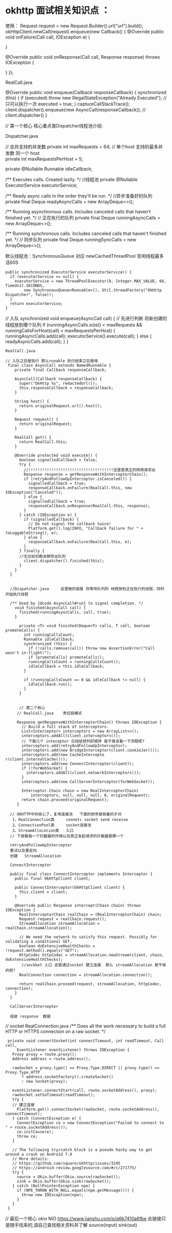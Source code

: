 # okhttp 面试相关知识点 ：

使用：
Request request = new Request.Builder().url("url").build();
okHttpClient.newCall(request).enqueue(new Callback() {
  @Override
  public void onFailure(Call call, IOException e) {

 }

@Override
public void onResponse(Call call, Response response) throws IOException {

}
});


RealCall.java

  @Override public void enqueue(Callback responseCallback) {
    synchronized (this) {
      if (executed) throw new IllegalStateException("Already Executed");  //只可以执行一次
      executed = true;
    }
    captureCallStackTrace();
    client.dispatcher().enqueue(new AsyncCall(responseCallback));       // client.dispatcher()
  }

// 第一个核心
核心重点类Dispatcher线程池介绍:

 Dispatcher.java 

 // 总共支持的并发数
 private int maxRequests = 64; 
 // 单个host 支持的最多并发数  同一个 host                          
  private int maxRequestsPerHost = 5;  
         
  private @Nullable Runnable idleCallback;

  /** Executes calls. Created lazily. */
  //线程池
  private @Nullable ExecutorService executorService;

  /** Ready async calls in the order they'll be run. */
  //异步准备好的队列
  private final Deque<AsyncCall> readyAsyncCalls = new ArrayDeque<>();

  /** Running asynchronous calls. Includes canceled calls that haven't finished yet. */
  // 正在执行的队列
  private final Deque<AsyncCall> runningAsyncCalls = new ArrayDeque<>();

  /** Running synchronous calls. Includes canceled calls that haven't finished yet. */
  // 同步队列
  private final Deque<RealCall> runningSyncCalls = new ArrayDeque<>();
  
  默认线程池：SynchronousQueue 对应 newCachedThreadPool 空闲线程最多活60S
  
    public synchronized ExecutorService executorService() {
      if (executorService == null) {
        executorService = new ThreadPoolExecutor(0, Integer.MAX_VALUE, 60, TimeUnit.SECONDS,
            new SynchronousQueue<Runnable>(), Util.threadFactory("OkHttp Dispatcher", false));
      }
      return executorService;
    }
  
   // 入队
   synchronized void enqueue(AsyncCall call) {
   // 先进行判断 将新创建的线程放到哪个队列
      if (runningAsyncCalls.size() < maxRequests && runningCallsForHost(call) < maxRequestsPerHost) {
        runningAsyncCalls.add(call);
        executorService().execute(call);
      } else {
        readyAsyncCalls.add(call);
      }
    }
    
    
    RealCall.java
    
    // 入队之后是执行 那么runable 执行结束之后是啥
     final class AsyncCall extends NamedRunnable {
        private final Callback responseCallback;
    
        AsyncCall(Callback responseCallback) {
          super("OkHttp %s", redactedUrl());
          this.responseCallback = responseCallback;
        }
    
        String host() {
          return originalRequest.url().host();
        }
    
        Request request() {
          return originalRequest;
        }
    
        RealCall get() {
          return RealCall.this;
        }
    
        @Override protected void execute() {
          boolean signalledCallback = false;
          try {
            //!!!!!!!!!!!!!!!!!!!!!!!!!!!!!!!!!!!!!这里是真正的网络请求出
            Response response = getResponseWithInterceptorChain();
            if (retryAndFollowUpInterceptor.isCanceled()) {
              signalledCallback = true;
              responseCallback.onFailure(RealCall.this, new IOException("Canceled"));
            } else {
              signalledCallback = true;
              responseCallback.onResponse(RealCall.this, response);
            }
          } catch (IOException e) {
            if (signalledCallback) {
              // Do not signal the callback twice!
              Platform.get().log(INFO, "Callback failure for " + toLoggableString(), e);
            } else {
              responseCallback.onFailure(RealCall.this, e);
            }
          } finally {
          //无论如何都会移除出队列
            client.dispatcher().finished(this);
          }
        }
      }
      
      
      //Dispatcher.java     这里做的就是 将等待队列的 线程放到正在执行的线程，同时开始执行线程
      
      /** Used by {@code AsyncCall#run} to signal completion. */
        void finished(AsyncCall call) {
          finished(runningAsyncCalls, call, true);
        }
        
          private <T> void finished(Deque<T> calls, T call, boolean promoteCalls) {
            int runningCallsCount;
            Runnable idleCallback;
            synchronized (this) {
              if (!calls.remove(call)) throw new AssertionError("Call wasn't in-flight!");
              if (promoteCalls) promoteCalls();
              runningCallsCount = runningCallsCount();
              idleCallback = this.idleCallback;
            }
        
            if (runningCallsCount == 0 && idleCallback != null) {
              idleCallback.run();
            }
          }
          
      
          // 第二个核心   
         // RealCall.java    责任链模式  
          
         Response getResponseWithInterceptorChain() throws IOException {
           // Build a full stack of interceptors.
           List<Interceptor> interceptors = new ArrayList<>();
           interceptors.addAll(client.interceptors());
           // 下面几个 inteceptor 已经给排列好顺序 是不是该看一下流程呢?
           interceptors.add(retryAndFollowUpInterceptor);
           interceptors.add(new BridgeInterceptor(client.cookieJar()));
           interceptors.add(new CacheIntercepto r(client.internalCache()));
           interceptors.add(new ConnectInterceptor(client));
           if (!forWebSocket) {
             interceptors.addAll(client.networkInterceptors());
           }
           interceptors.add(new CallServerInterceptor(forWebSocket));
       
           Interceptor.Chain chain = new RealInterceptorChain(
               interceptors, null, null, null, 0, originalRequest);
           return chain.proceed(originalRequest);
         }
      
      // OKHTTP中的核心了，复用连接池   下面的排序是倒着的才对
       1、RealConnection类     connetc socket send receive
       2、ConnectionPool类     socket连接池
       3、StreamAllocation类   入口
      // 下面看每一个拦截器的作用以及真正发起请求的拦截器是哪一个   
      
      retryAndFollowUpInterceptor
      重试以及重定向
      创建   StreamAllocation
      
      ConnectInterceptor 
      
      public final class ConnectInterceptor implements Interceptor {
        public final OkHttpClient client;
      
        public ConnectInterceptor(OkHttpClient client) {
          this.client = client;
        }
      
        @Override public Response intercept(Chain chain) throws IOException {
          RealInterceptorChain realChain = (RealInterceptorChain) chain;
          Request request = realChain.request();
          StreamAllocation streamAllocation = realChain.streamAllocation();
      
          // We need the network to satisfy this request. Possibly for validating a conditional GET.
          boolean doExtensiveHealthChecks = !request.method().equals("GET");
          HttpCodec httpCodec = streamAllocation.newStream(client, chain, doExtensiveHealthChecks);
           //sockket 入口 这里通过socket 建立连接  那么 streamAllocation 是干嘛的呢?
          RealConnection connection = streamAllocation.connection(); 
      
          return realChain.proceed(request, streamAllocation, httpCodec, connection);
        }
      }
      
      CallServerInterceptor
      
      组装 response  数据
        
   // socket 
   RealConnection.java
   /** Does all the work necessary to build a full HTTP or HTTPS connection on a raw socket. */
    
     private void connectSocket(int connectTimeout, int readTimeout, Call call,
         EventListener eventListener) throws IOException {
       Proxy proxy = route.proxy();
       Address address = route.address();
   
       rawSocket = proxy.type() == Proxy.Type.DIRECT || proxy.type() == Proxy.Type.HTTP
           ? address.socketFactory().createSocket()
           : new Socket(proxy);
   
       eventListener.connectStart(call, route.socketAddress(), proxy);
       rawSocket.setSoTimeout(readTimeout);
       try {
       // 建立连接
         Platform.get().connectSocket(rawSocket, route.socketAddress(), connectTimeout);
       } catch (ConnectException e) {
         ConnectException ce = new ConnectException("Failed to connect to " + route.socketAddress());
         ce.initCause(e);
         throw ce;
       }
   
       // The following try/catch block is a pseudo hacky way to get around a crash on Android 7.0
       // More details:
       // https://github.com/square/okhttp/issues/3245
       // https://android-review.googlesource.com/#/c/271775/
       try {
         source = Okio.buffer(Okio.source(rawSocket));
         sink = Okio.buffer(Okio.sink(rawSocket));
       } catch (NullPointerException npe) {
         if (NPE_THROW_WITH_NULL.equals(npe.getMessage())) {
           throw new IOException(npe);
         }
       }
     }   
     
       
  
// 最后一个核心 okio  NIO    https://www.jianshu.com/p/a6b7410a6fbe    此链接只是随手找来的,请自己查找相关资料并了解
 source(input) sink(out)